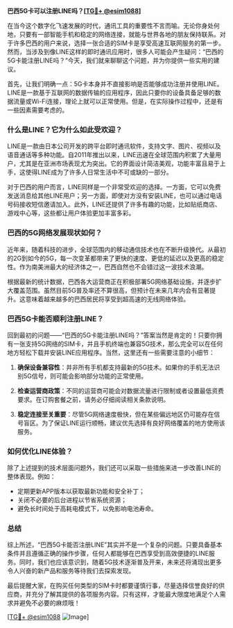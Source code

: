 **巴西5G卡可以注册LINE吗？[[TG💪+ @esim1088](https://t.me/s/esim1088)]**

在当今这个数字化飞速发展的时代，通讯工具的重要性不言而喻。无论你身处何地，只要有一部智能手机和稳定的网络连接，就能与世界各地的朋友保持联系。对于许多巴西的用户来说，选择一张合适的SIM卡是享受高速互联网服务的第一步。然而，当涉及到像LINE这样的即时通讯应用时，很多人可能会产生疑问：“巴西的5G卡能注册LINE吗？”今天，我们就来聊聊这个问题，并为你提供一些实用的建议。

首先，让我们明确一点：5G卡本身并不直接影响是否能够成功注册并使用LINE。LINE是一款基于互联网的数据传输的应用程序，因此只要你的设备具备足够的数据流量或Wi-Fi连接，理论上就可以正常使用。但是，在实际操作过程中，还是有一些因素需要考虑的。

### **什么是LINE？它为什么如此受欢迎？**

LINE是一款由日本公司开发的跨平台即时通讯软件，支持文字、图片、视频以及语音通话等多种功能。自2011年推出以来，LINE迅速在全球范围内积累了大量用户，尤其是在亚洲市场表现尤为突出。它的界面设计简洁美观，功能丰富且易于上手，这使得LINE成为了许多人日常生活中不可或缺的一部分。

对于巴西的用户而言，LINE同样是一个非常受欢迎的选择。一方面，它可以免费发送消息给其他LINE用户；另一方面，即使对方没有安装LINE，也可以通过电话号码接收短信邀请加入。此外，LINE还提供了许多有趣的功能，比如贴纸商店、游戏中心等，这些都让用户体验更加丰富多彩。

### **巴西的5G网络发展现状如何？**

近年来，随着科技的进步，全球范围内的移动通信技术也在不断升级换代。从最初的2G到如今的5G，每一次变革都带来了更快的速度、更低的延迟以及更高的稳定性。作为南美洲最大的经济体之一，巴西自然也不会错过这一波技术浪潮。

根据最新的统计数据，巴西各大运营商正在积极部署5G网络基础设施，并逐步扩大覆盖范围。虽然目前5G普及率还不算很高，但预计在未来几年内会有显著提升。这意味着越来越多的巴西居民将享受到超高速的无线网络体验。

### **巴西5G卡能否顺利注册LINE？**

回到最初的问题——“巴西的5G卡能注册LINE吗？”答案当然是肯定的！只要你拥有一张支持5G网络的SIM卡，并且手机终端也兼容5G技术，那么完全可以在任何地方轻松下载并安装LINE应用程序。当然，这里还有一些需要注意的小细节：

1. **确保设备兼容性**：并非所有手机都支持最新的5G技术。如果你的手机无法识别5G信号，则可能会影响部分功能的正常使用。
   
2. **检查运营商政策**：不同的运营商可能会对数据流量进行限制或者设置最低资费要求。在订购套餐之前，请务必仔细阅读相关条款说明。

3. **稳定连接至关重要**：尽管5G网络速度极快，但在某些偏远地区仍可能存在信号盲区。为了保证LINE运行顺畅，建议优先选择有良好网络覆盖的地方使用该服务。

### **如何优化LINE体验？**

除了上述提到的技术层面问题外，我们还可以采取一些措施来进一步改善LINE的整体表现。例如：
- 定期更新APP版本以获取最新功能和安全补丁；
- 关闭不必要的后台进程以节省系统资源；
- 避免长时间处于高耗电模式下，以免影响电池寿命。

### **总结**

综上所述，“巴西5G卡能否注册LINE”其实并不是一个复杂的问题。只要具备基本条件并且遵循正确的操作步骤，任何人都能够在巴西享受到高效便捷的LINE服务。同时，我们也应该意识到，随着5G技术逐渐普及开来，未来还将涌现出更多令人兴奋的新产品和服务等待我们去探索发现。

最后提醒大家，在购买任何类型的SIM卡时都要谨慎行事，尽量选择信誉良好的供应商，并充分了解其提供的各项服务内容。只有这样，才能最大限度地满足个人需求并避免不必要的麻烦哦！

[[TG💪+ @esim1088](https://t.me/s/esim1088) ![Image](https://i.postimg.cc/4NQfJmqS/Snipaste-2025-05-13-00-14-12.png)]